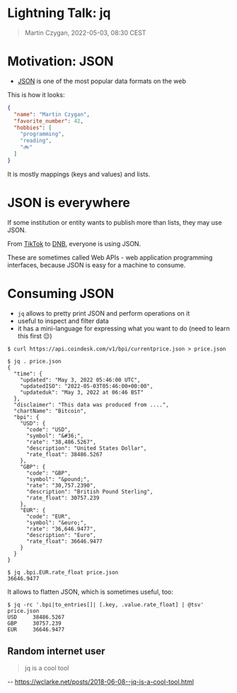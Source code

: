 # Lightning Talk: jq 

> Martin Czygan, 2022-05-03, 08:30 CEST

# Motivation: JSON

* [JSON](https://en.wikipedia.org/wiki/JSON) is one of the most popular data formats on the web

This is how it looks:

```json
{
  "name": "Martin Czygan",
  "favorite_number": 42,
  "hobbies": [
    "programming",
    "reading",
    "🚲"
  ]
}
```

It is mostly mappings (keys and values) and lists. 

# JSON is everywhere

If some institution or entity wants to publish more than lists, they may use JSON.

From [TikTok](https://www.tiktok.com/node/share/discover) to
[DNB](https://hub.culturegraph.org/entityfacts/118540238), everyone is using
JSON.

These are sometimes called Web APIs - web application programming interfaces,
because JSON is easy for a machine to consume.

# Consuming JSON

* `jq` allows to pretty print JSON and perform operations on it
* useful to inspect and filter data
* it has a mini-language for expressing what you want to do (need to learn this first 😔)

```shell
$ curl https://api.coindesk.com/v1/bpi/currentprice.json > price.json

$ jq . price.json
{
  "time": {
    "updated": "May 3, 2022 05:46:00 UTC",
    "updatedISO": "2022-05-03T05:46:00+00:00",
    "updateduk": "May 3, 2022 at 06:46 BST"
  },
  "disclaimer": "This data was produced from ....",
  "chartName": "Bitcoin",
  "bpi": {
    "USD": {
      "code": "USD",
      "symbol": "&#36;",
      "rate": "38,486.5267",
      "description": "United States Dollar",
      "rate_float": 38486.5267
    },
    "GBP": {
      "code": "GBP",
      "symbol": "&pound;",
      "rate": "30,757.2390",
      "description": "British Pound Sterling",
      "rate_float": 30757.239
    },
    "EUR": {
      "code": "EUR",
      "symbol": "&euro;",
      "rate": "36,646.9477",
      "description": "Euro",
      "rate_float": 36646.9477
    }
  }
}

$ jq .bpi.EUR.rate_float price.json
36646.9477
```

It allows to flatten JSON, which is sometimes useful, too:

```shell
$ jq -rc '.bpi|to_entries[]| [.key, .value.rate_float] | @tsv' price.json
USD     38486.5267
GBP     30757.239
EUR     36646.9477
```

## Random internet user

> jq is a cool tool

-- https://wclarke.net/posts/2018-06-08--jq-is-a-cool-tool.html
